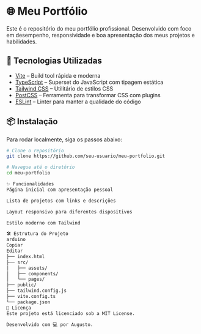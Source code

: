 # 🌐 Meu Portfólio

Este é o repositório do meu portfólio profissional. Desenvolvido com foco em desempenho, responsividade e boa apresentação dos meus projetos e habilidades.

## 🚀 Tecnologias Utilizadas

- [Vite](https://vitejs.dev/) – Build tool rápida e moderna
- [TypeScript](https://www.typescriptlang.org/) – Superset do JavaScript com tipagem estática
- [Tailwind CSS](https://tailwindcss.com/) – Utilitário de estilos CSS
- [PostCSS](https://postcss.org/) – Ferramenta para transformar CSS com plugins
- [ESLint](https://eslint.org/) – Linter para manter a qualidade do código

## 📦 Instalação

Para rodar localmente, siga os passos abaixo:

```bash
# Clone o repositório
git clone https://github.com/seu-usuario/meu-portfolio.git

# Navegue até o diretório
cd meu-portfolio

✨ Funcionalidades
Página inicial com apresentação pessoal

Lista de projetos com links e descrições

Layout responsivo para diferentes dispositivos

Estilo moderno com Tailwind

🛠 Estrutura do Projeto
arduino
Copiar
Editar
├── index.html
├── src/
│   ├── assets/
│   ├── components/
│   └── pages/
├── public/
├── tailwind.config.js
├── vite.config.ts
└── package.json
📝 Licença
Este projeto está licenciado sob a MIT License.

Desenvolvido com 💻 por Augusto.
